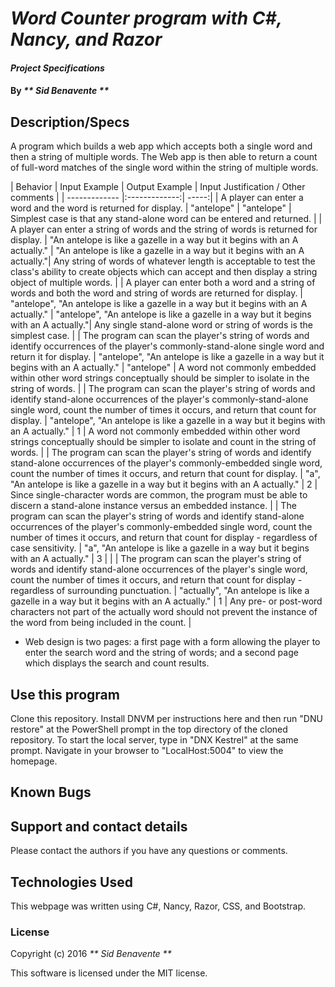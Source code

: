 # _Word Counter program with C#, Nancy, and Razor_

#### _Project Specifications_

#### By _** Sid Benavente **_

## Description/Specs

A program which builds a web app which accepts both a single word and then a string of multiple words. The Web app is then able to return a count of full-word matches of the single word within the string of multiple words.

| Behavior        | Input Example           | Output Example  | Input Justification / Other comments |
| ------------- |:-------------:| -----:|
| A player can enter a word and the word is returned for display. | "antelope" | "antelope" | Simplest case is that any stand-alone word can be entered and returned. |
| A player can enter a string of words and the string of words is returned for display. | "An antelope is like a gazelle in a way but it begins with an A actually." | "An antelope is like a gazelle in a way but it begins with an A actually."| Any string of words of whatever length is acceptable to test the class's ability to create objects which can accept and then display a string object of multiple words. |
| A player can enter both a word and a string of words and both the word and string of words are returned for display. | "antelope", "An antelope is like a gazelle in a way but it begins with an A actually." | "antelope", "An antelope is like a gazelle in a way but it begins with an A actually."| Any single stand-alone word or string of words is the simplest case. |
| The program can scan the player's string of words and identify occurrences of the player's commonly-stand-alone single word and return it for display. | "antelope", "An antelope is like a gazelle in a way but it begins with an A actually." | "antelope" | A word not commonly embedded within other word strings conceptually should be simpler to isolate in the string of words. |
| The program can scan the player's string of words and identify stand-alone occurrences of the player's commonly-stand-alone single word, count the number of times it occurs, and return that count for display. | "antelope", "An antelope is like a gazelle in a way but it begins with an A actually." | 1 | A word not commonly embedded within other word strings conceptually should be simpler to isolate and count in the string of words. |
| The program can scan the player's string of words and identify stand-alone occurrences of the player's commonly-embedded single word, count the number of times it occurs, and return that count for display. | "a", "An antelope is like a gazelle in a way but it begins with an A actually." | 2 | Since single-character words are common, the program must be able to discern a stand-alone instance versus an embedded instance. |
| The program can scan the player's string of words and identify stand-alone occurrences of the player's commonly-embedded single word, count the number of times it occurs, and return that count for display - regardless of case sensitivity. | "a", "An antelope is like a gazelle in a way but it begins with an A actually." | 3 |  |
| The program can scan the player's string of words and identify stand-alone occurrences of the player's single word, count the number of times it occurs, and return that count for display - regardless of surrounding punctuation. | "actually", "An antelope is like a gazelle in a way but it begins with an A actually." | 1 | Any pre- or post-word characters not part of the actually word should not prevent the instance of the word from being included in the count. |

* Web design is two pages: a first page with a form allowing the player to enter the search word and the string of words; and a second page which displays the search and count results.

## Use this program
Clone this repository. Install DNVM per instructions here and then run "DNU restore" at the PowerShell prompt in the top directory of the cloned repository. To start the local server, type in "DNX Kestrel" at the same prompt. Navigate in your browser to "LocalHost:5004" to view the homepage.

## Known Bugs

## Support and contact details
Please contact the authors if you have any questions or comments.

## Technologies Used
This webpage was written using C#, Nancy, Razor, CSS, and Bootstrap.

### License
Copyright (c) 2016 _** Sid Benavente **_

This software is licensed under the MIT license.
